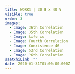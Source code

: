 ```yaml
---
title: WORKS | 30 H x 40 W
visible: true
order: 3
images:
  - Image: 36th Correlation
  - Image: 35th Correlation
  - Image: Life is
  - Image: Fourth Correlation
  - Image: Coexistence 46
  - Image: 53rd Correlation
  - Image: 26th Correlation
saatchiLink: ""
date: 2020-01-31T05:00:00.000Z
---
```

